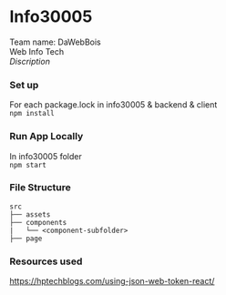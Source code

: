 # Info30005
Team name: DaWebBois  
Web Info Tech  
*Discription*

### Set up
For each package.lock in info30005 & backend & client  
`npm install`

### Run App Locally
In info30005 folder  
`npm start`

### File Structure 

    src
    ├── assets
    ├── components
    |   └── <component-subfolder>
    ├── page

### Resources used

https://hptechblogs.com/using-json-web-token-react/

